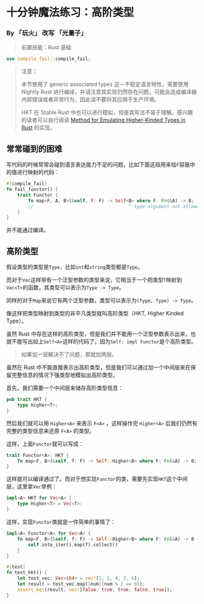 # 十分钟魔法练习：高阶类型

### By 「玩火」 改写 「光量子」

> 前置技能：Rust 基础

```rust
use compile_fail::compile_fail;
```

> 注意：
> 
> 本节使用了 generic associated types 这一不稳定语言特性，需要使用 Nightly Rust 进行编译，并请注意其实现仍然存在问题，可能会造成编译器内部错误或者异常行为，因此请不要将其应用于生产环境。
> 
> HKT 在 Stable Rust 中也可以进行模拟，但是其写法不易于理解。感兴趣的读者可以自行阅读 [Method for Emulating Higher-Kinded Types in Rust](https://gist.github.com/edmundsmith/855fcf0cb35dd467c29a9350481f0ecf) 的实现。

## 常常碰到的困难

写代码的时候常常会碰到语言表达能力不足的问题，比如下面这段用来给`F`容器中的值进行映射的代码：

```rust
#[compile_fail]
fn fail_functor() {
    trait Functor {
        fn map<F, A, B>(&self, f: F) -> Self<B> where F: Fn(&A) -> B;
        //                                   ^ type argument not allowed
    }
}
```

并不能通过编译。

## 高阶类型

假设类型的类型是`Type`，比如`int`和`string`类型都是`Type`。

而对于`Vec`这样带有一个泛型参数的类型来说，它相当于一个把类型`T`映射到`Vec<T>`的函数，其类型可以表示为`Type -> Type`。

同样的对于`Map`来说它有两个泛型参数，类型可以表示为`(Type, Type) -> Type`。

像这样把类型映射到类型的非平凡类型就叫高阶类型（HKT, Higher Kinded Type）。

虽然 Rust 中存在这样的高阶类型，但是我们并不能用一个泛型参数表示出来，也就不能写出如上`Self<A>`这样的代码了，因为`Self: impl Functor`是个高阶类型。

> 如果加一层解决不了问题，那就加两层。

虽然在 Rust 中不能直接表示出高阶类型，但是我们可以通过加一个中间层来在保留完整信息的情况下强类型地模拟出高阶类型。

首先，我们需要一个中间层来储存高阶类型信息：

```rust
pub trait HKT {
    type Higher<T>;
}
```

然后我们就可以用 `Higher<A>` 来表示 `F<A>` ，这样操作完 `Higher<A>` 后我们仍然有完整的类型信息来还原 `F<A>` 的类型。

这样，上面`Functor`就可以写成：

```rust
trait Functor<A>: HKT {
    fn map<F, B>(&self, f: F) -> Self::Higher<B> where F: Fn(&A) -> B;
}
```

这样就可以编译通过了。而对于想实现`Functor`的类，需要先实现`HKT`这个中间层，这里拿`Vec`举例：

```rust
impl<A> HKT for Vec<A> {
    type Higher<T> = Vec<T>;
}
```

这样，实现`Functor`类就是一件简单的事情了：

```rust
impl<A> Functor<A> for Vec<A> {
    fn map<F, B>(&self, f: F) -> Self::Higher<B> where F: Fn(&A) -> B {
        self.into_iter().map(f).collect()
    }
}
```

```rust
#[test]
fn test_hkt() {
    let test_vec: Vec<i64> = vec![1, 2, 4, 3, 6];
    let result = test_vec.map(|num|{num % 2 == 0});
    assert_eq!(result, vec![false, true, true, false, true]);
}
```

